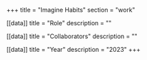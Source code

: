 +++
title = "Imagine Habits"
section = "work"

[[data]]
title = "Role"
description = ""

[[data]]
title = "Collaborators"
description = ""

[[data]]
title = "Year"
description = "2023"
+++
